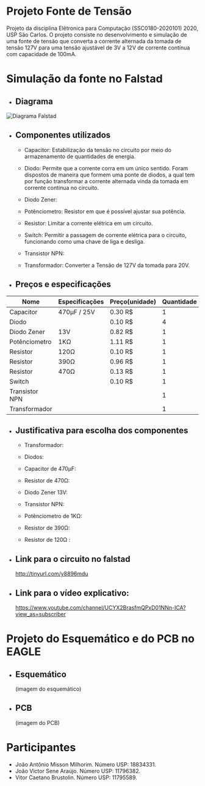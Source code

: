 # Projeto Fonte de Tensão
  Projeto da disciplina Elêtronica para Computação (SSC0180-2020101) 2020, USP São Carlos.
O projeto consiste no desenvolvimento e simulação de uma fonte de tensão que converta a corrente alternada da tomada de tensão 127V  para uma tensão ajustável de 3V a 12V de corrente contínua com capacidade de 100mA.

# Simulação da fonte no Falstad

- ## Diagrama

![Diagrama Falstad](https://user-images.githubusercontent.com/50035537/85180096-f249a400-b258-11ea-9882-2796481ba3f4.png)

 - ## Componentes utilizados
 
 	- Capacitor: Estabilização da tensão no circuito por meio do armazenamento de quantidades de energia.
	
	- Diodo: Permite que a corrente corra em um único sentido. Foram dispostos de maneira que formem uma ponte de diodos, a qual tem por função transformar a corrente alternada vinda da tomada em corrente contínua no circuito.
	
	- Diodo Zener: 
	
	- Potênciometro: Resistor em que é possível ajustar sua potência.
	
	- Resistor: Limitar a corrente elétrica em um circuito.
	
	- Switch: Permitir a passagem de corrente elétrica para o circuito, funcionando como uma chave de liga e desliga.
	
	- Transistor NPN: 
	
	- Transformador: Converter a Tensão de 127V da tomada para 20V.
	
 - ## Preços e especificações
 
| Nome | Especificações | Preço(unidade) | Quantidade |
|--|--|--|--|
| Capacitor | 470µF / 25V | 0.30 R$ | 1 |
| Diodo |  | 0.10 R$ | 4 |
| Diodo Zener | 13V | 0.82 R$ | 1 |
| Potênciometro | 1KΩ | 1.11 R$ | 1 |
| Resistor | 120Ω | 0.10 R$ | 1 |
| Resistor  | 390Ω | 0.96 R$ | 1 |
| Resistor | 470Ω | 0.13 R$ | 1 |
| Switch |  | 0.10 R$ | 1 |
| Transistor NPN |  |  | 1 |	
| Transformador |  |  | 1 |

 - ## Justificativa para escolha dos componentes

	- Transformador:
	
	- Diodos:
	
	- Capacitor de 470µF:
	
	- Resistor de 470Ω:
	
	- Diodo Zener 13V:
	
	- Transistor NPN:
	
	- Potênciometro de 1KΩ:
	
	- Resistor de 390Ω:
	
	- Resistor de 120Ω :
  
- ## Link para o circuito no falstad
  http://tinyurl.com/y8896mdu  
- ## Link para o vídeo explicativo:
  https://www.youtube.com/channel/UCYX2BrasfmQPxD01NNn-ICA?view_as=subscriber

# Projeto do Esquemático e do PCB no EAGLE

- ## Esquemático
  (imagem do esquemático)

- ## PCB
  (imagem do PCB)

# Participantes

 - João Antônio Misson Milhorim. Número USP: 18834331.
 - João Victor Sene Araújo. Número USP: 11796382.
 - Vitor Caetano Brustolin. Número USP: 11795589.
